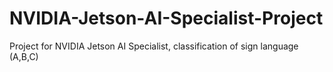 # NVIDIA-Jetson-AI-Specialist-Project
Project for NVIDIA Jetson AI Specialist, classification of sign language (A,B,C)
